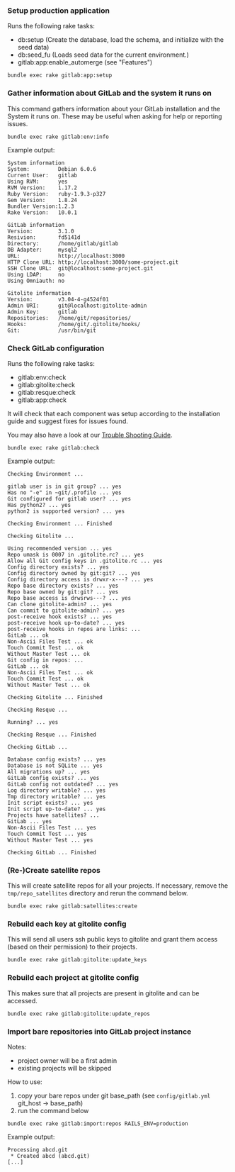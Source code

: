 ### Setup production application

Runs the following rake tasks:

* db:setup (Create the database, load the schema, and initialize with the seed data)
* db:seed_fu (Loads seed data for the current environment.)
* gitlab:app:enable_automerge (see "Features")

```
bundle exec rake gitlab:app:setup
```


### Gather information about GitLab and the system it runs on

This command gathers information about your GitLab installation and the System
it runs on. These may be useful when asking for help or reporting issues.

```
bundle exec rake gitlab:env:info
```

Example output:

```
System information
System:         Debian 6.0.6
Current User:   gitlab
Using RVM:      yes
RVM Version:    1.17.2
Ruby Version:   ruby-1.9.3-p327
Gem Version:    1.8.24
Bundler Version:1.2.3
Rake Version:   10.0.1

GitLab information
Version:        3.1.0
Resivion:       fd5141d
Directory:      /home/gitlab/gitlab
DB Adapter:     mysql2
URL:            http://localhost:3000
HTTP Clone URL: http://localhost:3000/some-project.git
SSH Clone URL:  git@localhost:some-project.git
Using LDAP:     no
Using Omniauth: no

Gitolite information
Version:        v3.04-4-g4524f01
Admin URI:      git@localhost:gitolite-admin
Admin Key:      gitlab
Repositories:   /home/git/repositories/
Hooks:          /home/git/.gitolite/hooks/
Git:            /usr/bin/git
```


### Check GitLab configuration

Runs the following rake tasks:

* gitlab:env:check
* gitlab:gitolite:check
* gitlab:resque:check
* gitlab:app:check

It will check that each component was setup according to the installation guide and suggest fixes for issues found.

You may also have a look at our [Trouble Shooting Guide](https://github.com/gitlabhq/gitlab-public-wiki/wiki/Trouble-Shooting-Guide).

```
bundle exec rake gitlab:check
```

Example output:

```
Checking Environment ...

gitlab user is in git group? ... yes
Has no "-e" in ~git/.profile ... yes
Git configured for gitlab user? ... yes
Has python2? ... yes
python2 is supported version? ... yes

Checking Environment ... Finished

Checking Gitolite ...

Using recommended version ... yes
Repo umask is 0007 in .gitolite.rc? ... yes
Allow all Git config keys in .gitolite.rc ... yes
Config directory exists? ... yes
Config directory owned by git:git? ... yes
Config directory access is drwxr-x---? ... yes
Repo base directory exists? ... yes
Repo base owned by git:git? ... yes
Repo base access is drwsrws---? ... yes
Can clone gitolite-admin? ... yes
Can commit to gitolite-admin? ... yes
post-receive hook exists? ... yes
post-receive hook up-to-date? ... yes
post-receive hooks in repos are links: ...
GitLab ... ok
Non-Ascii Files Test ... ok
Touch Commit Test ... ok
Without Master Test ... ok
Git config in repos: ...
GitLab ... ok
Non-Ascii Files Test ... ok
Touch Commit Test ... ok
Without Master Test ... ok

Checking Gitolite ... Finished

Checking Resque ...

Running? ... yes

Checking Resque ... Finished

Checking GitLab ...

Database config exists? ... yes
Database is not SQLite ... yes
All migrations up? ... yes
GitLab config exists? ... yes
GitLab config not outdated? ... yes
Log directory writable? ... yes
Tmp directory writable? ... yes
Init script exists? ... yes
Init script up-to-date? ... yes
Projects have satellites? ...
GitLab ... yes
Non-Ascii Files Test ... yes
Touch Commit Test ... yes
Without Master Test ... yes

Checking GitLab ... Finished
```


### (Re-)Create satellite repos

This will create satellite repos for all your projects.
If necessary, remove the `tmp/repo_satellites` directory and rerun the command below.

```
bundle exec rake gitlab:satellites:create
```


### Rebuild each key at gitolite config

This will send all users ssh public keys to gitolite and grant them access (based on their permission) to their projects.

```
bundle exec rake gitlab:gitolite:update_keys
```


### Rebuild each project at gitolite config

This makes sure that all projects are present in gitolite and can be accessed.

```
bundle exec rake gitlab:gitolite:update_repos
```

### Import bare repositories into GitLab project instance

Notes:

* project owner will be a first admin
* existing projects will be skipped

How to use:

1. copy your bare repos under git base_path (see `config/gitlab.yml` git_host -> base_path)
2. run the command below

```
bundle exec rake gitlab:import:repos RAILS_ENV=production
```

Example output:

```
Processing abcd.git
 * Created abcd (abcd.git)
[...]
```
